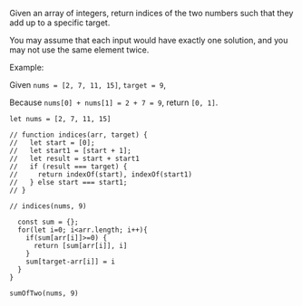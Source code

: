Given an array of integers, return indices of the two numbers such that they add up to a specific target.

You may assume that each input would have exactly one solution, and you may not use the same element twice.

Example:

Given `nums = [2, 7, 11, 15]`, `target = 9`,

Because `nums[0] + nums[1] = 2 + 7 = 9`,
return `[0, 1]`.


`let nums = [2, 7, 11, 15]`

````
// function indices(arr, target) {
//   let start = [0];
//   let start1 = [start + 1];
//   let result = start + start1
//   if (result === target) {
//     return indexOf(start), indexOf(start1)
//   } else start === start1;
// }

// indices(nums, 9)
````

````function sumOfTwo(arr, target) {
  const sum = {};
  for(let i=0; i<arr.length; i++){
    if(sum[arr[i]]>=0) {
      return [sum[arr[i]], i]
    }
    sum[target-arr[i]] = i
  }
}
````

`sumOfTwo(nums, 9)`
